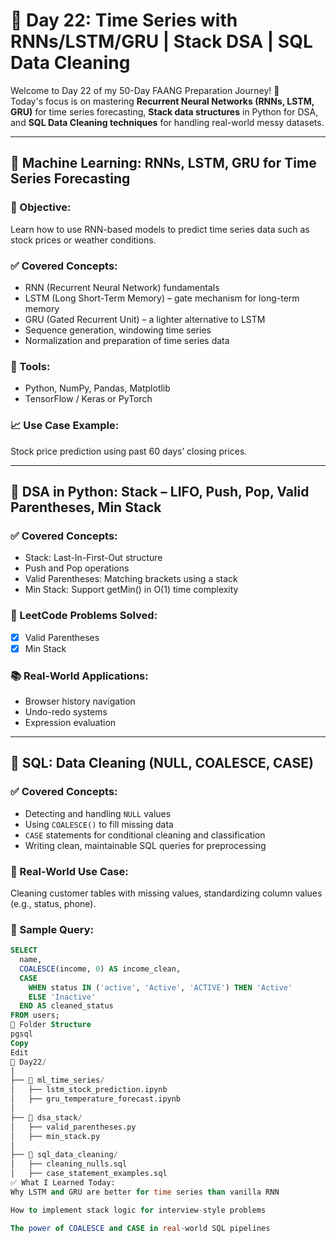 # 📅 Day 22: Time Series with RNNs/LSTM/GRU | Stack DSA | SQL Data Cleaning

Welcome to Day 22 of my 50-Day FAANG Preparation Journey! 🚀  
Today's focus is on mastering **Recurrent Neural Networks (RNNs, LSTM, GRU)** for time series forecasting, **Stack data structures** in Python for DSA, and **SQL Data Cleaning techniques** for handling real-world messy datasets.

---

## 🔹 Machine Learning: RNNs, LSTM, GRU for Time Series Forecasting

### 📘 Objective:
Learn how to use RNN-based models to predict time series data such as stock prices or weather conditions.

### ✅ Covered Concepts:
- RNN (Recurrent Neural Network) fundamentals
- LSTM (Long Short-Term Memory) – gate mechanism for long-term memory
- GRU (Gated Recurrent Unit) – a lighter alternative to LSTM
- Sequence generation, windowing time series
- Normalization and preparation of time series data

### 🧠 Tools:
- Python, NumPy, Pandas, Matplotlib
- TensorFlow / Keras or PyTorch

### 📈 Use Case Example:
Stock price prediction using past 60 days’ closing prices.

---

## 🔹 DSA in Python: Stack – LIFO, Push, Pop, Valid Parentheses, Min Stack

### ✅ Covered Concepts:
- Stack: Last-In-First-Out structure
- Push and Pop operations
- Valid Parentheses: Matching brackets using a stack
- Min Stack: Support getMin() in O(1) time complexity

### 🧠 LeetCode Problems Solved:
- [x] Valid Parentheses
- [x] Min Stack

### 📚 Real-World Applications:
- Browser history navigation
- Undo-redo systems
- Expression evaluation

---

## 🔹 SQL: Data Cleaning (NULL, COALESCE, CASE)

### ✅ Covered Concepts:
- Detecting and handling `NULL` values
- Using `COALESCE()` to fill missing data
- `CASE` statements for conditional cleaning and classification
- Writing clean, maintainable SQL queries for preprocessing

### 🧹 Real-World Use Case:
Cleaning customer tables with missing values, standardizing column values (e.g., status, phone).

### 🧠 Sample Query:
```sql
SELECT 
  name,
  COALESCE(income, 0) AS income_clean,
  CASE 
    WHEN status IN ('active', 'Active', 'ACTIVE') THEN 'Active'
    ELSE 'Inactive'
  END AS cleaned_status
FROM users;
🔗 Folder Structure
pgsql
Copy
Edit
📁 Day22/
│
├── 📂 ml_time_series/
│   ├── lstm_stock_prediction.ipynb
│   ├── gru_temperature_forecast.ipynb
│
├── 📂 dsa_stack/
│   ├── valid_parentheses.py
│   ├── min_stack.py
│
├── 📂 sql_data_cleaning/
│   ├── cleaning_nulls.sql
│   ├── case_statement_examples.sql
✅ What I Learned Today:
Why LSTM and GRU are better for time series than vanilla RNN

How to implement stack logic for interview-style problems

The power of COALESCE and CASE in real-world SQL pipelines


